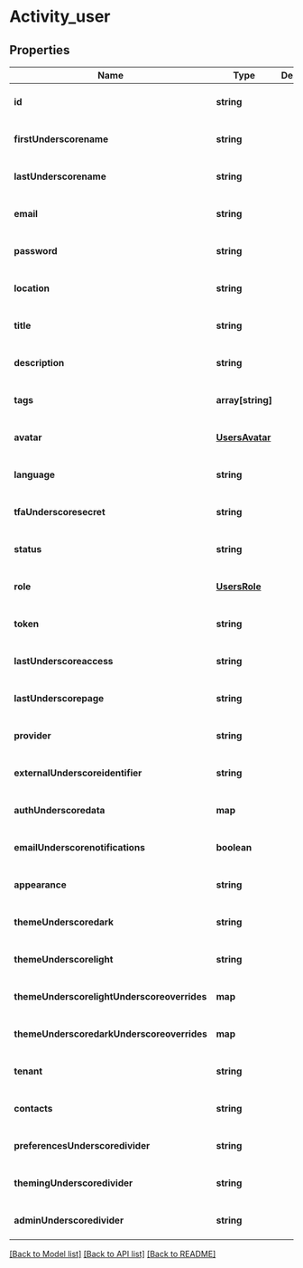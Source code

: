 # Activity_user

## Properties
Name | Type | Description | Notes
------------ | ------------- | ------------- | -------------
**id** | **string** |  | [optional] [default to null]
**firstUnderscorename** | **string** |  | [optional] [default to null]
**lastUnderscorename** | **string** |  | [optional] [default to null]
**email** | **string** |  | [optional] [default to null]
**password** | **string** |  | [optional] [default to null]
**location** | **string** |  | [optional] [default to null]
**title** | **string** |  | [optional] [default to null]
**description** | **string** |  | [optional] [default to null]
**tags** | **array[string]** |  | [optional] [default to null]
**avatar** | [**UsersAvatar**](UsersAvatar.md) |  | [optional] [default to null]
**language** | **string** |  | [optional] [default to null]
**tfaUnderscoresecret** | **string** |  | [optional] [default to null]
**status** | **string** |  | [optional] [default to null]
**role** | [**UsersRole**](UsersRole.md) |  | [optional] [default to null]
**token** | **string** |  | [optional] [default to null]
**lastUnderscoreaccess** | **string** |  | [optional] [default to null]
**lastUnderscorepage** | **string** |  | [optional] [default to null]
**provider** | **string** |  | [optional] [default to null]
**externalUnderscoreidentifier** | **string** |  | [optional] [default to null]
**authUnderscoredata** | **map** |  | [optional] [default to null]
**emailUnderscorenotifications** | **boolean** |  | [optional] [default to null]
**appearance** | **string** |  | [optional] [default to null]
**themeUnderscoredark** | **string** |  | [optional] [default to null]
**themeUnderscorelight** | **string** |  | [optional] [default to null]
**themeUnderscorelightUnderscoreoverrides** | **map** |  | [optional] [default to null]
**themeUnderscoredarkUnderscoreoverrides** | **map** |  | [optional] [default to null]
**tenant** | **string** |  | [optional] [default to null]
**contacts** | **string** |  | [optional] [default to null]
**preferencesUnderscoredivider** | **string** |  | [optional] [default to null]
**themingUnderscoredivider** | **string** |  | [optional] [default to null]
**adminUnderscoredivider** | **string** |  | [optional] [default to null]

[[Back to Model list]](../README.md#documentation-for-models) [[Back to API list]](../README.md#documentation-for-api-endpoints) [[Back to README]](../README.md)


